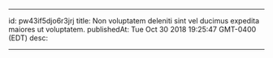 
---
id: pw43if5djo6r3jrj
title: Non voluptatem deleniti sint vel ducimus expedita maiores ut voluptatem.
publishedAt: Tue Oct 30 2018 19:25:47 GMT-0400 (EDT)
desc: 

---


